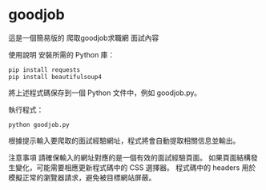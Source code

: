 # goodjob
這是一個簡易版的 爬取goodjob求職網 面試內容

使用說明
安裝所需的 Python 庫：


```
pip install requests
pip install beautifulsoup4
```
將上述程式碼保存到一個 Python 文件中，例如 goodjob.py。

執行程式：

```
python goodjob.py
```
根據提示輸入要爬取的面試經驗網址，程式將會自動提取相關信息並輸出。

注意事項
請確保輸入的網址對應的是一個有效的面試經驗頁面。
如果頁面結構發生變化，可能需要相應更新程式碼中的 CSS 選擇器。
程式碼中的 headers 用於模擬正常的瀏覽器請求，避免被目標網站屏蔽。

